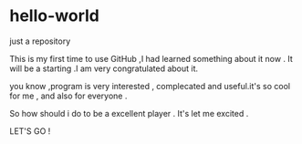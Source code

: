 # hello-world
just a repository

This is my first time to use GitHub ,I had learned something about it now . It will be a starting .I am very congratulated about it.

you know ,program is very interested  , complecated and useful.it's so cool for me  , and also for everyone .

So how should i do to be a  excellent player  . It's  let me  excited .  

LET'S  GO  !

